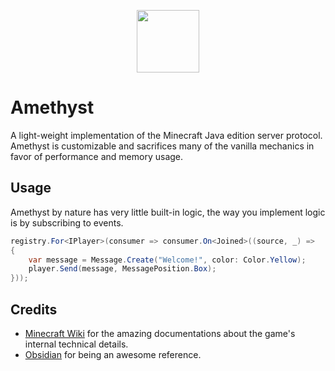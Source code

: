 <p align="center">
  <img width="100" height="100" align="center" src="https://i.imgur.com/BkTfea4.png">
</p>

# Amethyst

A light-weight implementation of the Minecraft Java edition server protocol.
Amethyst is customizable and sacrifices many of the vanilla mechanics in favor of performance and memory usage.

## Usage

Amethyst by nature has very little built-in logic, the way you implement logic is by subscribing to events.

```csharp
registry.For<IPlayer>(consumer => consumer.On<Joined>((source, _) =>
{
    var message = Message.Create("Welcome!", color: Color.Yellow);
    player.Send(message, MessagePosition.Box);
}));
```

## Credits

* [Minecraft Wiki](https://minecraft.wiki/w/Protocol?oldid=2772100) for the amazing documentations about the game's internal technical details.
* [Obsidian](https://github.com/ObsidianMC/Obsidian) for being an awesome reference.